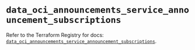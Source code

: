 # `data_oci_announcements_service_announcement_subscriptions`

Refer to the Terraform Registry for docs: [`data_oci_announcements_service_announcement_subscriptions`](https://registry.terraform.io/providers/hashicorp/oci/7.19.0/docs/data-sources/announcements_service_announcement_subscriptions).
